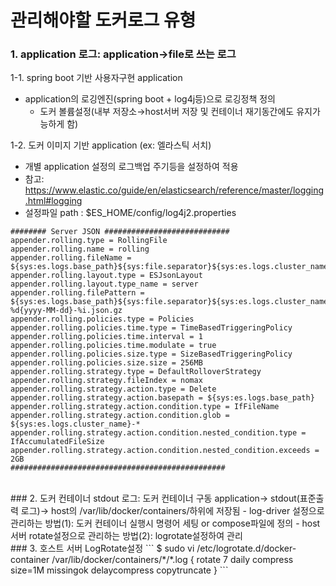 # 관리해야할 도커로그 유형


### 1. application 로그: application→file로 쓰는 로그  
1-1. spring boot 기반 사용자구현 application  
- application의 로깅엔진(spring boot + log4j등)으로 로깅정책 정의   
  + 도커 볼륨설정(내부 저장소→host서버 저장 및 컨테이너 재기동간에도 유지가능하게 함)  

1-2. 도커 이미지 기반 application (ex: 엘라스틱 서치)  
- 개별 application 설정의 로그백업 주기등을 설정하여 적용  
- 참고: https://www.elastic.co/guide/en/elasticsearch/reference/master/logging.html#logging  
- 설정파일 path : $ES_HOME/config/log4j2.properties
```
######## Server JSON ############################
appender.rolling.type = RollingFile
appender.rolling.name = rolling
appender.rolling.fileName = ${sys:es.logs.base_path}${sys:file.separator}${sys:es.logs.cluster_name}_server.json
appender.rolling.layout.type = ESJsonLayout
appender.rolling.layout.type_name = server
appender.rolling.filePattern = ${sys:es.logs.base_path}${sys:file.separator}${sys:es.logs.cluster_name}-%d{yyyy-MM-dd}-%i.json.gz
appender.rolling.policies.type = Policies
appender.rolling.policies.time.type = TimeBasedTriggeringPolicy
appender.rolling.policies.time.interval = 1
appender.rolling.policies.time.modulate = true
appender.rolling.policies.size.type = SizeBasedTriggeringPolicy
appender.rolling.policies.size.size = 256MB
appender.rolling.strategy.type = DefaultRolloverStrategy
appender.rolling.strategy.fileIndex = nomax
appender.rolling.strategy.action.type = Delete
appender.rolling.strategy.action.basepath = ${sys:es.logs.base_path}
appender.rolling.strategy.action.condition.type = IfFileName
appender.rolling.strategy.action.condition.glob = ${sys:es.logs.cluster_name}-*
appender.rolling.strategy.action.condition.nested_condition.type = IfAccumulatedFileSize
appender.rolling.strategy.action.condition.nested_condition.exceeds = 2GB
################################################
```

<br>
### 2. 도커 컨테이너 stdout 로그: 도커 컨테이너 구동 application→ stdout(표준출력 로그)→ host의 /var/lib/docker/containers/하위에 저장됨  
- log-driver 설정으로 관리하는 방법(1):  도커 컨테이너 실행시 명령어 세팅 or compose파일에 정의  
- host서버 rotate설정으로 관리하는 방법(2): logrotate설정하여 관리  

<br>
### 3. 호스트 서버 LogRotate설정
```
$ sudo vi /etc/logrotate.d/docker-container
/var/lib/docker/containers/*/*.log {
  rotate 7
  daily
  compress
  size=1M
  missingok
  delaycompress
  copytruncate
}
```
